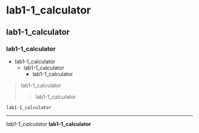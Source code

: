 # lab1-1_calculator
## lab1-1_calculator
### lab1-1_calculator

* lab1-1_calculator
  + lab1-1_calculator
    - lab1-1_calculator

> lab1-1_calculator
>> lab1-1_calculator

    lab1-1_calculator

  <hr/>

_lab1-1_calculator_
__lab1-1_calculator__

